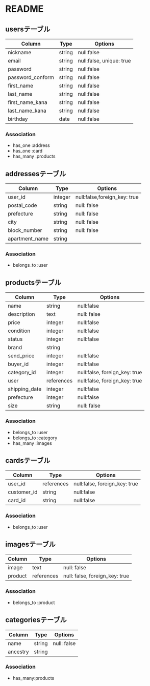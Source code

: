 # README
## usersテーブル
|Column|Type|Options|
|------|----|-------|
|nickname|string| null:false|
|email|string| null:false, unique: true|
|password|string| null:false|
|password_conform|string| null:false|
|first_name|string|null:false|
|last_name|string|null:false|
|first_name_kana|string| null:false|
|last_name_kana|string| null:false|
|birthday|date| null:false|

### Association
- has_one :address
- has_one :card
- has_many :products

 
## addressesテーブル
|Column|Type|Options|
|------|----|-------|
|user_id|integer|null:false,foreign_key: true|
|postal_code|string|null: false|
|prefecture|string|null: false|
|city|string|null: false|
|block_number|string|null: false|
|apartment_name|string|

### Association
- belongs_to :user

## productsテーブル
|Column|Type|Options|
|------|----|-------|
|name|string| null:false|
|description|text|null: false|
|price|integer| null:false|
|condition|integer| null:false|
|status|integer| null:false|
|brand|string|
|send_price|integer| null:false|
|buyer_id|integer| null:false|
|category_id|integer| null:false, foreign_key: true|
|user|references|null:false, foreign_key: true|
|shipping_date|integer| null:false|
|prefecture|integer| null:false|
|size|string| null: false|

### Association
- belongs_to :user
- belongs_to :category
- has_many :images


## cardsテーブル
|Column|Type|Options|
|------|----|-------|
|user_id|references| null:false, foreign_key: true|
|customer_id|string| null:false|
|card_id|string| null:false|

### Association
- belongs_to :user

## imagesテーブル
|Column|Type|Options|
|------|----|-------|
image|text|null: false|
product|references| null: false, foreign_key: true|

### Association
- belongs_to :product

## categoriesテーブル
|Column|Type|Options|
|------|----|-------|
name| string | null: false|
ancestry| string|

### Association
- has_many:products
